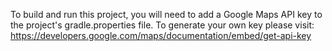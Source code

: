 To build and run this project, you will need to add a Google Maps API key to the project's gradle.properties file. To generate your own key please visit: https://developers.google.com/maps/documentation/embed/get-api-key